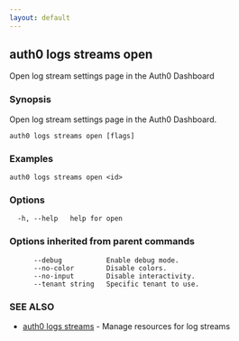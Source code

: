```yaml
---
layout: default
---
```

## auth0 logs streams open

Open log stream settings page in the Auth0 Dashboard

### Synopsis

Open log stream settings page in the Auth0 Dashboard.

```
auth0 logs streams open [flags]
```

### Examples

```
auth0 logs streams open <id>
```

### Options

```
  -h, --help   help for open
```

### Options inherited from parent commands

```
      --debug           Enable debug mode.
      --no-color        Disable colors.
      --no-input        Disable interactivity.
      --tenant string   Specific tenant to use.
```

### SEE ALSO

* [auth0 logs streams](auth0_logs_streams.md)	 - Manage resources for log streams

